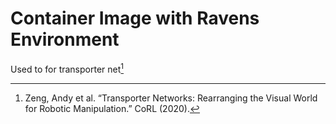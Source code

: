 # Container Image with Ravens Environment

Used to for transporter net[^1]

[^1]: Zeng, Andy et al. “Transporter Networks: Rearranging the Visual World for Robotic Manipulation.” CoRL (2020). 

